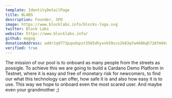 ```yaml
---
template: IdentityDetailPage
title: BLABS
description: Founder, SPO
image: https://www.blocklabs.info/blocks-logo.svg
twitter: Block Labs
website: https://www.blocklabs.info/
github: mogog
donationAddress: addr1q9773pqxdnpst3565dhyvnk59scs2k83qfw4606qh728fm94xrdx8utjgxy9e7dz5l3x0d9hug9uljte4vcnz8ku67kqnedxxz 
verified: true
---
```


The mission of our pool is to onboard as many people from the streets as possigle.
To achieve this we are going to build a Cardano Demo Platform in Testnet, where it is easy and
free of monetary risk for newcomers, to find our what this technology can offer, how safe it is and also 
how easy it is to use. This way we hope to onboard even the most scared user. 
And maybe even your grandmother ;)